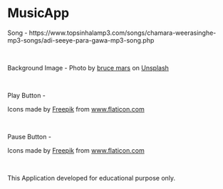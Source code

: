 # MusicApp
<p>Song - https://www.topsinhalamp3.com/songs/chamara-weerasinghe-mp3-songs/adi-seeye-para-gawa-mp3-song.php</p><br>
<p>Background Image - Photo by <a href="https://unsplash.com/@brucemars?utm_source=unsplash&utm_medium=referral&utm_content=creditCopyText">bruce mars</a> on <a href="https://unsplash.com/s/photos/listening-to-music?utm_source=unsplash&utm_medium=referral&utm_content=creditCopyText">Unsplash</a></p><br>
<p>Play Button - <div>Icons made by <a href="https://www.freepik.com" title="Freepik">Freepik</a> from <a href="https://www.flaticon.com/" title="Flaticon">www.flaticon.com</a></div></p><br>
<p>Pause Button - <div>Icons made by <a href="https://www.freepik.com" title="Freepik">Freepik</a> from <a href="https://www.flaticon.com/" title="Flaticon">www.flaticon.com</a></div></p><br>
<p>This Application developed for educational purpose only.</p><br>
